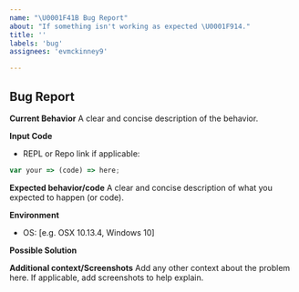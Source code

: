 ```yaml
---
name: "\U0001F41B Bug Report"
about: "If something isn't working as expected \U0001F914."
title: ''
labels: 'bug'
assignees: 'evmckinney9'

---
```


## Bug Report

**Current Behavior**
A clear and concise description of the behavior.

**Input Code**
- REPL or Repo link if applicable:

```js
var your => (code) => here;
```

**Expected behavior/code**
A clear and concise description of what you expected to happen (or code).


**Environment**
- OS: [e.g. OSX 10.13.4, Windows 10]

**Possible Solution**
<!--- Only if you have suggestions on a fix for the bug -->

**Additional context/Screenshots**
Add any other context about the problem here. If applicable, add screenshots to help explain.
